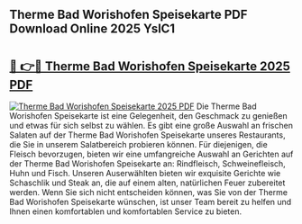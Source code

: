 ## Therme Bad Worishofen Speisekarte PDF Download Online 2025 YslC1

# <h2><a href="http://gcaoeh8.nevu.top/?p=Therme+Bad+Worishofen+Speisekarte">🔗 👉🔴 Therme Bad Worishofen Speisekarte 2025 PDF</a></h2>

[![Therme Bad Worishofen Speisekarte 2025 PDF](https://i.imgur.com/dBaPXMq.png)](http://gcaoeh8.nevu.top/?p=Therme+Bad+Worishofen+Speisekarte)
Die Therme Bad Worishofen Speisekarte ist eine Gelegenheit, den Geschmack zu genießen und etwas für sich selbst zu wählen. Es gibt eine große Auswahl an frischen Salaten auf der Therme Bad Worishofen Speisekarte unseres Restaurants, die Sie in unserem Salatbereich probieren können. Für diejenigen, die Fleisch bevorzugen, bieten wir eine umfangreiche Auswahl an Gerichten auf der Therme Bad Worishofen Speisekarte an: Rindfleisch, Schweinefleisch, Huhn und Fisch. Unseren Auserwählten bieten wir exquisite Gerichte wie Schaschlik und Steak an, die auf einem alten, natürlichen Feuer zubereitet werden. Wenn Sie sich nicht entscheiden können, was Sie von der Therme Bad Worishofen Speisekarte wünschen, ist unser Team bereit zu helfen und Ihnen einen komfortablen und komfortablen Service zu bieten.
